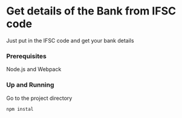 # Get details of the Bank from IFSC code

Just put in the IFSC code and get your bank details


### Prerequisites
Node.js and Webpack


### Up and Running
Go to the project directory

```
npm instal

```
